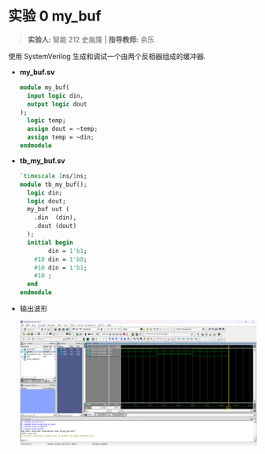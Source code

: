 # 实验 0 my_buf

> **实验人:** 智能 212 史胤隆 | **指导教师:** 余乐

使用 SystemVerilog 生成和调试一个由两个反相器组成的缓冲器.

- **my_buf.sv**

  ```systemverilog
  module my_buf(
    input logic din,
    output logic dout
  );
    logic temp;
    assign dout = ~temp;
    assign temp = ~din;
  endmodule
  ```

- **tb_my_buf.sv**

  ```systemverilog
  `timescale 1ns/1ns;
  module tb_my_buf();
    logic din;
    logic dout;
    my_buf uut (
      .din  (din),
      .dout (dout)
    );
    initial begin
          din = 1'b1;
      #10 din = 1'b0;
      #10 din = 1'b1;
      #10 ;
    end
  endmodule
  ```

- 输出波形

  ![01](./01.png)
